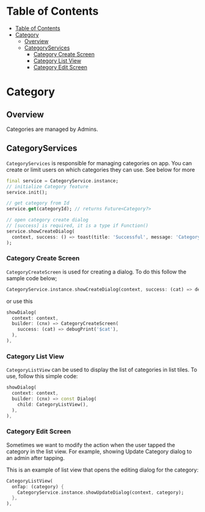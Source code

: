 # Table of Contents  


<!-- @import "[TOC]" {cmd="toc" depthFrom=1 depthTo=6 orderedList=false} -->

<!-- code_chunk_output -->

- [Table of Contents](#table-of-contents)
- [Category](#category)
  - [Overview](#overview)
  - [CategoryServices](#categoryservices)
    - [Category Create Screen](#category-create-screen)
    - [Category List View](#category-list-view)
    - [Category Edit Screen](#category-edit-screen)

<!-- /code_chunk_output -->



# Category

## Overview

Categories are managed by Admins.

## CategoryServices

`CategoryServices` is responsible for managing categories on app. You can create or limit users on which categories they can use. See below for more

```dart
final service = CategoryService.instance;
// initialize Category feature
service.init();

// get category from Id
service.get(categoryId); // returns Future<Category?>

// open category create dialog
// [success] is required, it is a type if Function()
service.showCreateDialog(
  context, success: () => toast(title: 'Successful', message: 'Category Created'),
);
```

### Category Create Screen

`CategoryCreateScreen` is used for creating a dialog. To do this follow the sample code below;

```dart 
CategoryService.instance.showCreateDialog(context, success: (cat) => debugPrint('$cat'));
```
or use this
```dart
showDialog(
  context: context,
  builder: (cnx) => CategoryCreateScreen(
    success: (cat) => debugPrint('$cat'),
  ),
),
```



### Category List View

`CategoryListView` can be used to display the list of categories in list tiles.
To use, follow this simple code:

```dart
showDialog(
  context: context,
  builder: (cnx) => const Dialog(
    child: CategoryListView(),
  ),
),
```

### Category Edit Screen

Sometimes we want to modify the action when the user tapped the
category in the list view. For example, showing Update Category dialog
to an admin after tapping.

This is an example of list view that opens the editing dialog for the category:

```dart
CategoryListView(
  onTap: (category) {
    CategoryService.instance.showUpdateDialog(context, category);
  },
),
```